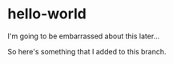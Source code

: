 # hello-world
I'm going to be embarrassed about this later...

So here's something that I added to this branch.
